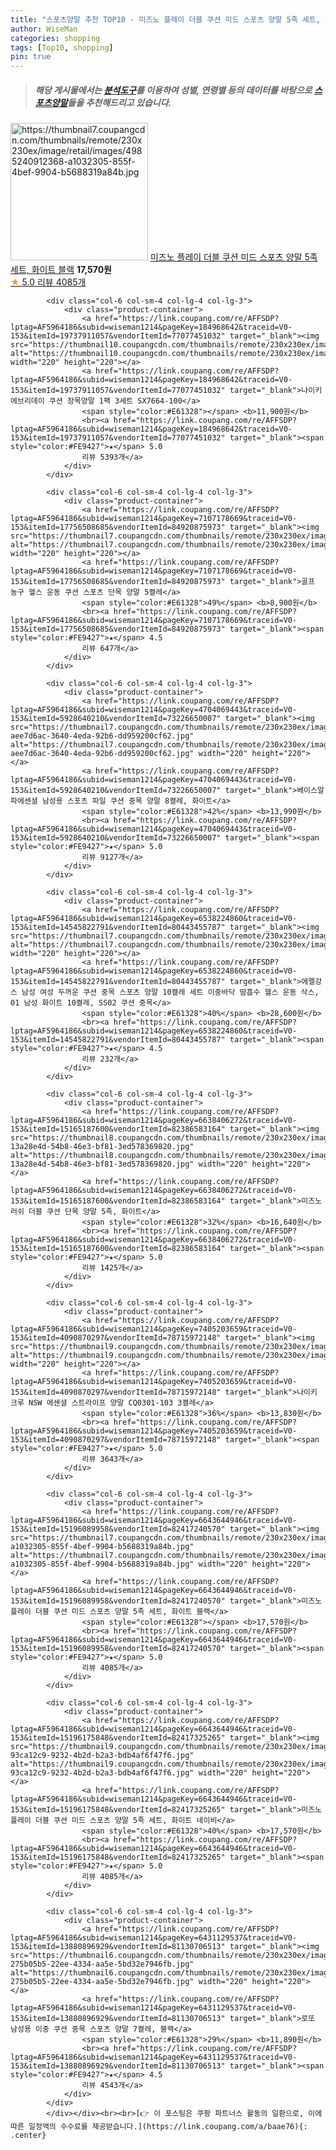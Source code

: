 ```yaml
---
title: "스포츠양말 추천 TOP10 - 미즈노 플레이 더블 쿠션 미드 스포츠 양말 5족 세트, 화이트 블랙"
author: WiseMan
categories: shopping
tags: [Top10, shopping]
pin: true
---
```


> ##### 해당 게시물에서는 [**분석도구**](https://itemscout.io/)를 이용하여 **성별**, **연령별** 등의 데이터를 바탕으로 [**스포츠양말**](https://link.coupang.com/a/baae76)들을 추천해드리고 있습니다.
<div class="container"><div class="row">
            <div class="col-6 col-sm-4 col-lg-4 col-lg-3">
                <div class="product-container">
                    <a href="https://link.coupang.com/re/AFFSDP?lptag=AF5964186&subid=wiseman1214&pageKey=6643644946&traceid=V0-153&itemId=15196089958&vendorItemId=82417240570" target="_blank"><img src="https://thumbnail7.coupangcdn.com/thumbnails/remote/230x230ex/image/retail/images/4985240912368-a1032305-855f-4bef-9904-b5688319a84b.jpg" alt="https://thumbnail7.coupangcdn.com/thumbnails/remote/230x230ex/image/retail/images/4985240912368-a1032305-855f-4bef-9904-b5688319a84b.jpg" width="220" height="220"></a>
                    <a href="https://link.coupang.com/re/AFFSDP?lptag=AF5964186&subid=wiseman1214&pageKey=6643644946&traceid=V0-153&itemId=15196089958&vendorItemId=82417240570" target="_blank">미즈노 플레이 더블 쿠션 미드 스포츠 양말 5족 세트, 화이트 블랙</a>
                    <span style="color:#E61328"></span> <b>17,570원</b>
                    <br><a href="https://link.coupang.com/re/AFFSDP?lptag=AF5964186&subid=wiseman1214&pageKey=6643644946&traceid=V0-153&itemId=15196089958&vendorItemId=82417240570" target="_blank"><span style="color:#FE9427">★</span> 5.0
                    리뷰 4085개</a>
                </div>
            </div>
            
            <div class="col-6 col-sm-4 col-lg-4 col-lg-3">
                <div class="product-container">
                    <a href="https://link.coupang.com/re/AFFSDP?lptag=AF5964186&subid=wiseman1214&pageKey=184968642&traceid=V0-153&itemId=19737911057&vendorItemId=77077451032" target="_blank"><img src="https://thumbnail10.coupangcdn.com/thumbnails/remote/230x230ex/image/vendor_inventory/a48f/5e970228f0b2efc42cf45deb7c1ddc0f457ae62eee69528620390529b19b.png" alt="https://thumbnail10.coupangcdn.com/thumbnails/remote/230x230ex/image/vendor_inventory/a48f/5e970228f0b2efc42cf45deb7c1ddc0f457ae62eee69528620390529b19b.png" width="220" height="220"></a>
                    <a href="https://link.coupang.com/re/AFFSDP?lptag=AF5964186&subid=wiseman1214&pageKey=184968642&traceid=V0-153&itemId=19737911057&vendorItemId=77077451032" target="_blank">나이키 에브리데이 쿠션 장목양말 1팩 3세트 SX7664-100</a>
                    <span style="color:#E61328"></span> <b>11,900원</b>
                    <br><a href="https://link.coupang.com/re/AFFSDP?lptag=AF5964186&subid=wiseman1214&pageKey=184968642&traceid=V0-153&itemId=19737911057&vendorItemId=77077451032" target="_blank"><span style="color:#FE9427">★</span> 5.0
                    리뷰 5393개</a>
                </div>
            </div>
            
            <div class="col-6 col-sm-4 col-lg-4 col-lg-3">
                <div class="product-container">
                    <a href="https://link.coupang.com/re/AFFSDP?lptag=AF5964186&subid=wiseman1214&pageKey=7107178669&traceid=V0-153&itemId=17756508685&vendorItemId=84920875973" target="_blank"><img src="https://thumbnail7.coupangcdn.com/thumbnails/remote/230x230ex/image/vendor_inventory/61cd/b96cdb71fe96710fe7445e7317d7a3a1acdcb25ec41158a973ff8c4b33ef.jpg" alt="https://thumbnail7.coupangcdn.com/thumbnails/remote/230x230ex/image/vendor_inventory/61cd/b96cdb71fe96710fe7445e7317d7a3a1acdcb25ec41158a973ff8c4b33ef.jpg" width="220" height="220"></a>
                    <a href="https://link.coupang.com/re/AFFSDP?lptag=AF5964186&subid=wiseman1214&pageKey=7107178669&traceid=V0-153&itemId=17756508685&vendorItemId=84920875973" target="_blank">골프 농구 헬스 운동 쿠션 스포츠 단목 양말 5켤레</a>
                    <span style="color:#E61328">49%</span> <b>8,900원</b>
                    <br><a href="https://link.coupang.com/re/AFFSDP?lptag=AF5964186&subid=wiseman1214&pageKey=7107178669&traceid=V0-153&itemId=17756508685&vendorItemId=84920875973" target="_blank"><span style="color:#FE9427">★</span> 4.5
                    리뷰 647개</a>
                </div>
            </div>
            
            <div class="col-6 col-sm-4 col-lg-4 col-lg-3">
                <div class="product-container">
                    <a href="https://link.coupang.com/re/AFFSDP?lptag=AF5964186&subid=wiseman1214&pageKey=4704069443&traceid=V0-153&itemId=5928640210&vendorItemId=73226650007" target="_blank"><img src="https://thumbnail7.coupangcdn.com/thumbnails/remote/230x230ex/image/retail/images/82475250370124-aee7d6ac-3640-4eda-92b6-dd959200cf62.jpg" alt="https://thumbnail7.coupangcdn.com/thumbnails/remote/230x230ex/image/retail/images/82475250370124-aee7d6ac-3640-4eda-92b6-dd959200cf62.jpg" width="220" height="220"></a>
                    <a href="https://link.coupang.com/re/AFFSDP?lptag=AF5964186&subid=wiseman1214&pageKey=4704069443&traceid=V0-153&itemId=5928640210&vendorItemId=73226650007" target="_blank">베이스알파에센셜 남성용 스포츠 파일 쿠션 중목 양말 8켤레, 화이트</a>
                    <span style="color:#E61328">42%</span> <b>13,990원</b>
                    <br><a href="https://link.coupang.com/re/AFFSDP?lptag=AF5964186&subid=wiseman1214&pageKey=4704069443&traceid=V0-153&itemId=5928640210&vendorItemId=73226650007" target="_blank"><span style="color:#FE9427">★</span> 5.0
                    리뷰 9127개</a>
                </div>
            </div>
            
            <div class="col-6 col-sm-4 col-lg-4 col-lg-3">
                <div class="product-container">
                    <a href="https://link.coupang.com/re/AFFSDP?lptag=AF5964186&subid=wiseman1214&pageKey=6538224860&traceid=V0-153&itemId=14545822791&vendorItemId=80443455787" target="_blank"><img src="https://thumbnail7.coupangcdn.com/thumbnails/remote/230x230ex/image/vendor_inventory/fcfa/717d1af1a84b8392e3d4dee3deb1fd71194e652cc52227e7f44320f293df.png" alt="https://thumbnail7.coupangcdn.com/thumbnails/remote/230x230ex/image/vendor_inventory/fcfa/717d1af1a84b8392e3d4dee3deb1fd71194e652cc52227e7f44320f293df.png" width="220" height="220"></a>
                    <a href="https://link.coupang.com/re/AFFSDP?lptag=AF5964186&subid=wiseman1214&pageKey=6538224860&traceid=V0-153&itemId=14545822791&vendorItemId=80443455787" target="_blank">에멜강스 남성 여성 두꺼운 쿠션 중목 스포츠 양말 10켤레 세트 이중바닥 땀흡수 헬스 운동 삭스, 01 남성 화이트 10켤레, SS02 쿠션 중목</a>
                    <span style="color:#E61328">40%</span> <b>28,600원</b>
                    <br><a href="https://link.coupang.com/re/AFFSDP?lptag=AF5964186&subid=wiseman1214&pageKey=6538224860&traceid=V0-153&itemId=14545822791&vendorItemId=80443455787" target="_blank"><span style="color:#FE9427">★</span> 4.5
                    리뷰 232개</a>
                </div>
            </div>
            
            <div class="col-6 col-sm-4 col-lg-4 col-lg-3">
                <div class="product-container">
                    <a href="https://link.coupang.com/re/AFFSDP?lptag=AF5964186&subid=wiseman1214&pageKey=6638406272&traceid=V0-153&itemId=15165187600&vendorItemId=82386583164" target="_blank"><img src="https://thumbnail8.coupangcdn.com/thumbnails/remote/230x230ex/image/retail/images/4345693454061826-13a28e4d-54b8-46e3-bf81-3ed578369820.jpg" alt="https://thumbnail8.coupangcdn.com/thumbnails/remote/230x230ex/image/retail/images/4345693454061826-13a28e4d-54b8-46e3-bf81-3ed578369820.jpg" width="220" height="220"></a>
                    <a href="https://link.coupang.com/re/AFFSDP?lptag=AF5964186&subid=wiseman1214&pageKey=6638406272&traceid=V0-153&itemId=15165187600&vendorItemId=82386583164" target="_blank">미즈노 러쉬 더블 쿠션 단목 양말 5족, 화이트</a>
                    <span style="color:#E61328">32%</span> <b>16,640원</b>
                    <br><a href="https://link.coupang.com/re/AFFSDP?lptag=AF5964186&subid=wiseman1214&pageKey=6638406272&traceid=V0-153&itemId=15165187600&vendorItemId=82386583164" target="_blank"><span style="color:#FE9427">★</span> 5.0
                    리뷰 1425개</a>
                </div>
            </div>
            
            <div class="col-6 col-sm-4 col-lg-4 col-lg-3">
                <div class="product-container">
                    <a href="https://link.coupang.com/re/AFFSDP?lptag=AF5964186&subid=wiseman1214&pageKey=7405203659&traceid=V0-153&itemId=4090870297&vendorItemId=78715972148" target="_blank"><img src="https://thumbnail9.coupangcdn.com/thumbnails/remote/230x230ex/image/vendor_inventory/6c6f/e354bf5a7dd82d6a10acabe3579d6a10f95509523dc2ea164dd7a30d3fe5.png" alt="https://thumbnail9.coupangcdn.com/thumbnails/remote/230x230ex/image/vendor_inventory/6c6f/e354bf5a7dd82d6a10acabe3579d6a10f95509523dc2ea164dd7a30d3fe5.png" width="220" height="220"></a>
                    <a href="https://link.coupang.com/re/AFFSDP?lptag=AF5964186&subid=wiseman1214&pageKey=7405203659&traceid=V0-153&itemId=4090870297&vendorItemId=78715972148" target="_blank">나이키 크루 NSW 에센셜 스트라이프 양말 CQ0301-103 3켤레</a>
                    <span style="color:#E61328">36%</span> <b>13,830원</b>
                    <br><a href="https://link.coupang.com/re/AFFSDP?lptag=AF5964186&subid=wiseman1214&pageKey=7405203659&traceid=V0-153&itemId=4090870297&vendorItemId=78715972148" target="_blank"><span style="color:#FE9427">★</span> 5.0
                    리뷰 3643개</a>
                </div>
            </div>
            
            <div class="col-6 col-sm-4 col-lg-4 col-lg-3">
                <div class="product-container">
                    <a href="https://link.coupang.com/re/AFFSDP?lptag=AF5964186&subid=wiseman1214&pageKey=6643644946&traceid=V0-153&itemId=15196089958&vendorItemId=82417240570" target="_blank"><img src="https://thumbnail7.coupangcdn.com/thumbnails/remote/230x230ex/image/retail/images/4985240912368-a1032305-855f-4bef-9904-b5688319a84b.jpg" alt="https://thumbnail7.coupangcdn.com/thumbnails/remote/230x230ex/image/retail/images/4985240912368-a1032305-855f-4bef-9904-b5688319a84b.jpg" width="220" height="220"></a>
                    <a href="https://link.coupang.com/re/AFFSDP?lptag=AF5964186&subid=wiseman1214&pageKey=6643644946&traceid=V0-153&itemId=15196089958&vendorItemId=82417240570" target="_blank">미즈노 플레이 더블 쿠션 미드 스포츠 양말 5족 세트, 화이트 블랙</a>
                    <span style="color:#E61328"></span> <b>17,570원</b>
                    <br><a href="https://link.coupang.com/re/AFFSDP?lptag=AF5964186&subid=wiseman1214&pageKey=6643644946&traceid=V0-153&itemId=15196089958&vendorItemId=82417240570" target="_blank"><span style="color:#FE9427">★</span> 5.0
                    리뷰 4085개</a>
                </div>
            </div>
            
            <div class="col-6 col-sm-4 col-lg-4 col-lg-3">
                <div class="product-container">
                    <a href="https://link.coupang.com/re/AFFSDP?lptag=AF5964186&subid=wiseman1214&pageKey=6643644946&traceid=V0-153&itemId=15196175848&vendorItemId=82417325265" target="_blank"><img src="https://thumbnail9.coupangcdn.com/thumbnails/remote/230x230ex/image/retail/images/5117291888072812-93ca12c9-9232-4b2d-b2a3-bdb4af6f47f6.jpg" alt="https://thumbnail9.coupangcdn.com/thumbnails/remote/230x230ex/image/retail/images/5117291888072812-93ca12c9-9232-4b2d-b2a3-bdb4af6f47f6.jpg" width="220" height="220"></a>
                    <a href="https://link.coupang.com/re/AFFSDP?lptag=AF5964186&subid=wiseman1214&pageKey=6643644946&traceid=V0-153&itemId=15196175848&vendorItemId=82417325265" target="_blank">미즈노 플레이 더블 쿠션 미드 스포츠 양말 5족 세트, 화이트 네이비</a>
                    <span style="color:#E61328">40%</span> <b>17,570원</b>
                    <br><a href="https://link.coupang.com/re/AFFSDP?lptag=AF5964186&subid=wiseman1214&pageKey=6643644946&traceid=V0-153&itemId=15196175848&vendorItemId=82417325265" target="_blank"><span style="color:#FE9427">★</span> 5.0
                    리뷰 4085개</a>
                </div>
            </div>
            
            <div class="col-6 col-sm-4 col-lg-4 col-lg-3">
                <div class="product-container">
                    <a href="https://link.coupang.com/re/AFFSDP?lptag=AF5964186&subid=wiseman1214&pageKey=6431129537&traceid=V0-153&itemId=13880896929&vendorItemId=81130706513" target="_blank"><img src="https://thumbnail6.coupangcdn.com/thumbnails/remote/230x230ex/image/retail/images/4608499827514269-275b05b5-22ee-4334-aa5e-5bd32e7946fb.jpg" alt="https://thumbnail6.coupangcdn.com/thumbnails/remote/230x230ex/image/retail/images/4608499827514269-275b05b5-22ee-4334-aa5e-5bd32e7946fb.jpg" width="220" height="220"></a>
                    <a href="https://link.coupang.com/re/AFFSDP?lptag=AF5964186&subid=wiseman1214&pageKey=6431129537&traceid=V0-153&itemId=13880896929&vendorItemId=81130706513" target="_blank">로또 남성용 이중 쿠션 중목 스포츠 양말 7켤레, 블랙</a>
                    <span style="color:#E61328">29%</span> <b>11,890원</b>
                    <br><a href="https://link.coupang.com/re/AFFSDP?lptag=AF5964186&subid=wiseman1214&pageKey=6431129537&traceid=V0-153&itemId=13880896929&vendorItemId=81130706513" target="_blank"><span style="color:#FE9427">★</span> 4.5
                    리뷰 4543개</a>
                </div>
            </div>
            </div></div><br><br>[👉 이 포스팅은 쿠팡 파트너스 활동의 일환으로, 이에 따른 일정액의 수수료를 제공받습니다.](https://link.coupang.com/a/baae76){: .center}